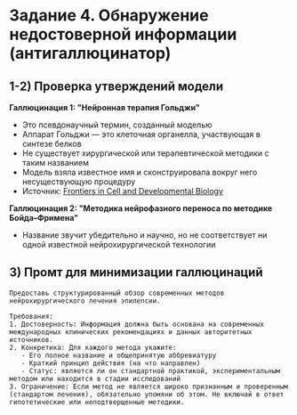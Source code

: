 # Задание 4. Обнаружение недостоверной информации (антигаллюцинатор)

## 1-2) Проверка утверждений модели

**Галлюцинация 1: "Нейронная терапия Гольджи"**
- Это псевдонаучный термин, созданный моделью
- Аппарат Гольджи — это клеточная органелла, участвующая в синтезе белков
- Не существует хирургической или терапевтической методики с таким названием
- Модель взяла известное имя и сконструировала вокруг него несуществующую процедуру
- Источник: [Frontiers in Cell and Developmental Biology](https://www.frontiersin.org/journals/cell-and-developmental-biology/articles/10.3389/fcell.2020.564975/full)

**Галлюцинация 2: "Методика нейрофазного переноса по методике Бойда–Фримена"**
- Название звучит убедительно и научно, но не соответствует ни одной известной нейрохирургической технологии

## 3) Промт для минимизации галлюцинаций

```prompt
Предоставь структурированный обзор современных методов нейрохирургического лечения эпилепсии.

Требования:
1. Достоверность: Информация должна быть основана на современных международных клинических рекомендациях и данных авторитетных источников.
2. Конкретика: Для каждого метода укажите:
   - Его полное название и общепринятую аббревиатуру
   - Краткий принцип действия (на что направлен)
   - Статус: является ли он стандартной практикой, экспериментальным методом или находится в стадии исследований
3. Ограничение: Если метод не является широко признанным и проверенным (стандартом лечения), обязательно упомяни об этом. Не включай в ответ гипотетические или неподтверщенные методики.
